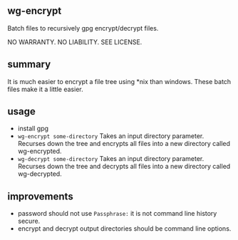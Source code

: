 ## wg-encrypt

Batch files to recursively gpg encrypt/decrypt files.

NO WARRANTY.  NO LIABILITY.  SEE LICENSE.

## summary
It is much easier to encrypt a file tree using \*nix than windows.  These batch files make it a little easier.

## usage
- install gpg
- ```wg-encrypt some-directory``` Takes an input directory parameter.  Recurses down the tree and encrypts all files into a new directory called wg-encrypted.
- ```wg-decrypt some-directory``` Takes an input directory parameter.  Recurses down the tree and decrypts all files into a new directory called wg-decrypted.

## improvements
- password should not use ```Passphrase:``` it is not command line history secure.
- encrypt and decrypt output directories should be command line options.
